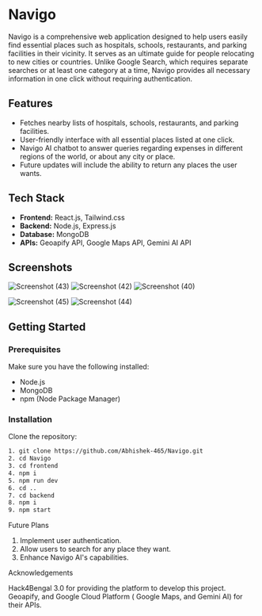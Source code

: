 # Navigo

Navigo is a comprehensive web application designed to help users easily find essential places such as hospitals, schools, restaurants, and parking facilities in their vicinity. It serves as an ultimate guide for people relocating to new cities or countries. Unlike Google Search, which requires separate searches or at least one category at a time, Navigo provides all necessary information in one click without requiring authentication.

## Features

- Fetches nearby lists of hospitals, schools, restaurants, and parking facilities.
- User-friendly interface with all essential places listed at one click.
- Navigo AI chatbot to answer queries regarding expenses in different regions of the world, or about any city or place.
- Future updates will include the ability to return any places the user wants.

## Tech Stack

- **Frontend:** React.js, Tailwind.css
- **Backend:** Node.js, Express.js
- **Database:** MongoDB
- **APIs:** Geoapify API, Google Maps API, Gemini AI API

## Screenshots


![Screenshot (43)](https://github.com/Abhishek-465/Navigo/assets/127030695/1a1c6540-1601-4624-b015-202b6d4b8b99)
![Screenshot (42)](https://github.com/Abhishek-465/Navigo/assets/127030695/5434ca96-0a22-4f62-a5d5-c961da77e4a4)
![Screenshot (40)](https://github.com/Abhishek-465/Navigo/assets/127030695/d497cc34-cd24-4c60-80cd-784c62977ff0)

![Screenshot (45)](https://github.com/Abhishek-465/Navigo/assets/127030695/2a63c13a-df54-4db3-a45e-67265dfb206a)
![Screenshot (44)](https://github.com/Abhishek-465/Navigo/assets/127030695/9cef684b-37e0-4a67-b39a-1950b69a761c)
## Getting Started

### Prerequisites

Make sure you have the following installed:

- Node.js
- MongoDB
- npm (Node Package Manager)

### Installation
Clone the repository:
   ```sh
1. git clone https://github.com/Abhishek-465/Navigo.git
2. cd Navigo
3. cd frontend
4. npm i
5. npm run dev
6. cd ..
7. cd backend
8. npm i
9. npm start
   ```
Future Plans

1. Implement user authentication.
2. Allow users to search for any place they want.
3. Enhance Navigo AI's capabilities.

Acknowledgements

Hack4Bengal 3.0 for providing the platform to develop this project.
Geoapify, and Google Cloud Platform ( Google Maps, and Gemini AI) for their APIs.
